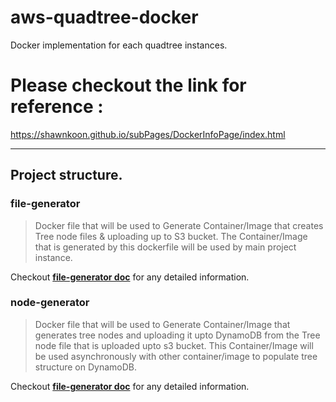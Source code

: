 # aws-quadtree-docker
Docker implementation for each quadtree instances.

# Please checkout the link for reference :
https://shawnkoon.github.io/subPages/DockerInfoPage/index.html

----------------

## Project structure.

### file-generator
> Docker file that will be used to Generate Container/Image that creates Tree node files & uploading up to S3 bucket. The Container/Image that is generated by this dockerfile will be used by main project instance.

Checkout **<a href="./file-generator">file-generator doc</a>** for any detailed information.

### node-generator
> Docker file that will be used to Generate Container/Image that generates tree nodes and uploading it upto DynamoDB from the Tree node file that is uploaded upto s3 bucket. This Container/Image will be used asynchronously with other container/image to populate tree structure on DynamoDB.

Checkout **<a href="./node-generator">file-generator doc</a>** for any detailed information.
